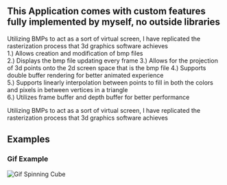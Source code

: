 <h2>This Application comes with custom features fully implemented by myself, no outside libraries</h2>  
    
Utilizing BMPs to act as a sort of virtual screen, I have replicated the rasterization process that 3d graphics software achieves    
1.) Allows creation and modification of bmp files  
2.) Displays the bmp file updating every frame 
3.) Allows for the projection of 3d points onto the 2d screen space that is the bmp file 
4.) Supports double buffer rendering for better animated experience  
5.) Supports linearly interpolation between points to fill in both the colors and pixels in between vertices in a triangle  
6.) Utilizes frame buffer and depth buffer for better performance
  
Utilizing BMPs to act as a sort of virtual screen, I have replicated the rasterization process that 3d graphics software achieves

<h2>Examples</h2>  


<h3>Gif Example</h3>  

![Gif Spinning Cube](https://github.com/Jakemuzy/BMP-Rasterizer-and-3D-projection/blob/2f71ae98a9a1864ee6e238c3a908be55a974726d/Examples/rotateCube.gif)  
  

